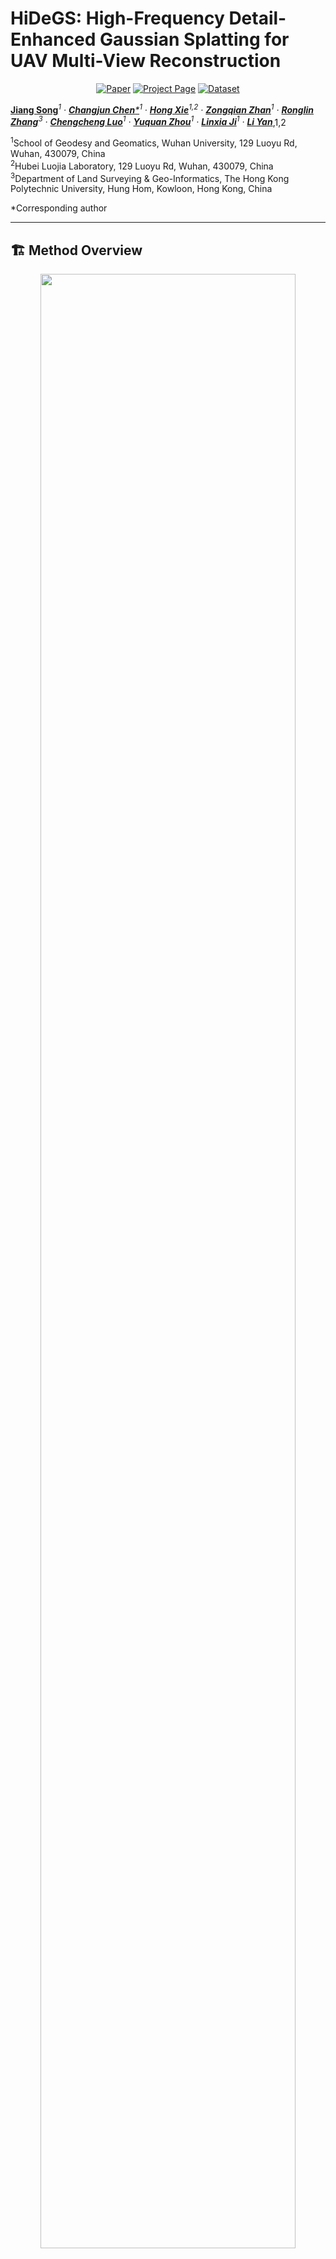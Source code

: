 # HiDeGS: High-Frequency Detail-Enhanced Gaussian Splatting for UAV Multi-View Reconstruction

<div align="center">

[![Paper](https://img.shields.io/badge/Paper-PDF-red)](https://github.com/SongJiang-WHU/HiDeGS)
[![Project Page](https://img.shields.io/badge/Project-Page-blue)](https://github.com/SongJiang-WHU/HiDeGS)
[![Dataset](https://img.shields.io/badge/Dataset-WHU__Dataset-green)](https://github.com/SongJiang-WHU/HiDeGS)

</div>

[**Jiang Song**]()*<sup>1</sup> · [**Changjun Chen***]()<sup>1</sup> · [**Hong Xie**]()<sup>1,2</sup> · [**Zongqian Zhan**]()<sup>1</sup> · [**Ronglin Zhang**]()<sup>3</sup> · [**Chengcheng Luo**]()<sup>1</sup> · [**Yuquan Zhou**]()<sup>1</sup> · [**Linxia Ji**]()<sup>1</sup> · [**Li Yan**]()<sup>*,1,2</sup>

<sup>1</sup>School of Geodesy and Geomatics, Wuhan University, 129 Luoyu Rd, Wuhan, 430079, China  
<sup>2</sup>Hubei Luojia Laboratory, 129 Luoyu Rd, Wuhan, 430079, China  
<sup>3</sup>Department of Land Surveying & Geo-Informatics, The Hong Kong Polytechnic University, Hung Hom, Kowloon, Hong Kong, China

*Corresponding author

---

## 🏗️ Method Overview

<div align="center">
<img src="assets/pipeline.png" width="90%">
<p><i>Figure 1: Overall architecture of HiDeGS framework</i></p>
</div>

Our method consists of three innovative modules working in coordination:

- **(a) Multi-scale Frequency-Spatial Joint Regularization**: Dual-domain optimization for high-frequency detail preservation
- **(b) Scale Regularization and Loss Weighting**: Adaptive control for Gaussian primitives in high-frequency regions
- **(c) Multi-dimensional Uncertainty Fusion**: Enhanced geometric consistency through dynamic constraint adjustment

---


## 📋 Abstract

HiDeGS is a novel 3D reconstruction method specifically designed for UAV multi-view scenarios. It addresses the critical challenges of **high-frequency detail loss** and **insufficient geometric consistency** in 3D Gaussian Splatting (3DGS) through multi-dimensional joint optimization strategies.

**Key Improvements:**
- 🎯 **+1.34 dB** PSNR and **+0.085** SSIM on ISPRS Dataset
- 🎯 **+1.95 dB** PSNR and **+0.1** SSIM on WHU Dataset
- ✨ Accurate recovery of fine geometric structures (building contours, road markings)
- 🚫 Effective reduction of "floaters" artifacts and geometric drift

---

## 🌟 Key Features

### 1. Multi-Scale Frequency-Spatial Joint Regularization
- Compensates high-frequency information loss via frequency-domain constraints
- Integrates spatial gradient enhancement and edge-preserving constraints
- Overcomes inadequate sensitivity of pixel-level loss to high-frequency components

### 2. High-Frequency-Aware Scale Regularization
- Imposes strict scale restrictions on Gaussian primitives in high-frequency regions
- Prevents geometric distortion from excessive primitive expansion
- Prioritizes optimization of tiny geometric structures through adaptive loss weighting

### 3. Enhanced Depth Geometric Consistency
- Quantifies uncertainty through depth gradient mutations and normal consistency
- Dynamically adjusts multi-view constraint strength
- Improves robustness in low-texture regions and edge areas


## 📊 Experimental Results

### Novel View Synthesis Comparison

<div align="center">

| Method | ISPRS Dataset | | | WHU Dataset | | |
|--------|--------|------|-------|--------|------|-------|
| | PSNR↑ | SSIM↑ | LPIPS↓ | PSNR↑ | SSIM↑ | LPIPS↓ |
| 3DGS | 25.35 | 0.802 | 0.200 | 23.77 | 0.708 | 0.348 |
| PGSR | 25.41 | 0.850 | 0.235 | 23.96 | 0.722 | 0.335 |
| GaussianPro | 26.47 | 0.873 | 0.196 | 24.94 | 0.755 | 0.288 |
| RaDeGS | 26.37 | 0.879 | **0.144** | 25.17 | 0.781 | **0.254** |
| **HiDeGS (Ours)** | **26.69** | **0.887** | 0.145 | **25.72** | **0.808** | 0.261 |

</div>

### Novel View Synthesis Comparisons

---

## 🎬 Demo Videos

### Scene Reconstruction Demos

<div align="center">
  <img src="https://github.com/SongJiang-WHU/HiDeGS/blob/master/demos/zhl-h-3dgs11.gif?raw=true" width="100%" alt="3D Gaussian Splatting Demo">
  <p><i>ZHL</i></p>
</div>

<div align="center">
  <img src="https://github.com/SongJiang-WHU/HiDeGS/blob/master/demos/xh-h-pgsr.gif" width="100%" alt="3D Gaussian Splatting Demo">
  <p><i>XH</i></p>
</div>

---
## 🗄️ WHU Dataset

We introduce the **Wuhan University UAV Dataset (WHU_Dataset)** covering 8 typical scenarios including building complexes, vegetation, plazas, and more.

### Dataset Structure
```
WHU_Dataset/
├── PF/          # Plaza with Fountain
├── SQ/          # Square Scene
├── XH/          # XiangHu Lake
├── XZB/         # XinZhaiBu
├── YD/          # YunDi
├── ZE/          # ZongEr
├── ZHB/         # ZhaoHuBao
└── GXB/         # GuanXueBu
```

### Dataset Characteristics
- **Images per scene:** 78-367
- **Flight altitude:** 40-65 meters (adaptively adjusted)
- **Forward overlap:** >80%
- **Side overlap:** >60%
- **Camera tilt angle:** >65°
- **Acquisition device:** DJI Mini 3 Pro, DJI Mavic 2 Pro

### Download
🔗 [Download WHU_Dataset](#) (Link to be updated)

---

## 🚀 Installation

### Prerequisites
```bash
# Clone the repository
git clone https://github.com/SongJiang-WHU/HiDeGS.git
cd HiDeGS

# Create conda environment
conda create -n hidegs python=3.9
conda activate hidegs

# Install PyTorch (adjust CUDA version as needed)
pip install torch==2.0.1 torchvision==0.15.2 --index-url https://download.pytorch.org/whl/cu118

# Install other dependencies
pip install -r requirements.txt
```

### Dependencies
- Python >= 3.9
- PyTorch >= 2.0
- CUDA >= 11.8
- NumPy
- OpenCV
- [Add other specific dependencies]

---

## 💻 Usage

### Training
```bash
python train.py \
    --source_path /path/to/your/data \
    --model_path /path/to/output \
    --iterations 30000
```

### Evaluation
```bash
python evaluate.py \
    --model_path /path/to/trained/model \
    --source_path /path/to/test/data
```

### Rendering
```bash
python render.py \
    --model_path /path/to/trained/model \
    --source_path /path/to/test/data \
    --output_path /path/to/output
```

---

## 📝 Citation

If you find this work useful for your research, please consider citing:

```bibtex
@article{song2025hidegs,
  title={HiDeGS: High-Frequency Detail-Enhanced Gaussian Splatting for UAV Multi-View Reconstruction},
  author={Song, Jiang and Chen, Changjun and Xie, Hong and Zhan, Zongqian and Zhang, Rongling and Luo, Chengcheng and Zhou, Yuquan and Ji, Linxia and Yan, Li},
  journal={[Journal Name]},
  year={2025}
}
```

---

## 🙏 Acknowledgements

This work was partially supported by:
- National Key Research and Development Program of China (Grant 2024YFC3013301)
- National Natural Science Foundation of China (Grants 42371451 and 42394061)
- Natural Science Foundation of Wuhan (No.2024040701010028)

We thank the following projects for their excellent work:
- [3D Gaussian Splatting](https://repo-sam.inria.fr/fungraph/3d-gaussian-splatting/)
- [ISPRS Benchmark](http://www2.isprs.org/commissions/comm3/wg4/detection-and-reconstruction.html)

---

## 📧 Contact

For questions and discussions, please contact:
- **Jiang Song**: [songjiang@whu.edu.cn](mailto:songjiang@whu.edu.cn)
- **Li Yan** (Corresponding author): [liyan@whu.edu.cn](mailto:liyan@whu.edu.cn)

School of Geodesy and Geomatics, Wuhan University

---

<div align="center">
<p>⭐ If you find this project helpful, please consider giving it a star! ⭐</p>
</div>
